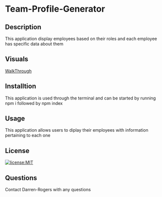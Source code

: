 
# Team-Profile-Generator

## Description
This application display employees based on their roles and each employee has specific data about them

## Visuals
[WalkThrough]( https://drive.google.com/file/d/1vXs0aadCP4acJkd6aQCwYCtKl7fllJ_s/view?usp=sharing )
## Installtion

This application is used through the terminal and can be started by running npm i followed by npm index

## Usage

This application allows users to diplay their employees with information pertaining to each one 

## License

[![license:MIT](https://img.shields.io/badge/license-mit-green.svg)](https://opensource.org/licenses/MIT)

## Questions
Contact Darren-Rogers with any questions
      